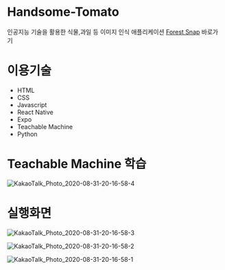 # Handsome-Tomato

인공지능 기술을 활용한 식물,과일 등 이미지 인식 애플리케이션
[Forest Snap](http://htomato.netlify.app) 바로가기

# 이용기술

- HTML
- CSS
- Javascript
- React Native
- Expo
- Teachable Machine
- Python

# Teachable Machine 학습
![KakaoTalk_Photo_2020-08-31-20-16-58-4](https://user-images.githubusercontent.com/43948697/91714613-1b76a100-ebc7-11ea-8751-3e45febb8f78.jpeg)




# 실행화면



![KakaoTalk_Photo_2020-08-31-20-16-58-3](https://user-images.githubusercontent.com/43948697/91714638-27faf980-ebc7-11ea-9f77-ce47cf4348c8.jpeg)

![KakaoTalk_Photo_2020-08-31-20-16-58-2](https://user-images.githubusercontent.com/43948697/91714656-2e897100-ebc7-11ea-8f3c-08dc17666c16.jpeg)

![KakaoTalk_Photo_2020-08-31-20-16-58-1](https://user-images.githubusercontent.com/43948697/91714784-61336980-ebc7-11ea-8799-2a4fa4947ecc.jpeg)





